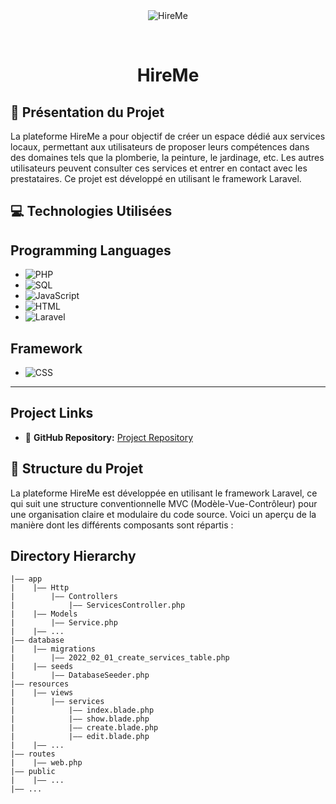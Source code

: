 <div align="center" id="top"> 
  <img src="./.github/app.gif" alt="HireMe" />

  &#xa0;


</div>

<h1 align="center">HireMe</h1>

## 🚀  Présentation du Projet
La plateforme HireMe a pour objectif de créer un espace dédié aux services locaux, permettant aux utilisateurs de proposer leurs compétences dans des domaines tels que la plomberie, la peinture, le jardinage, etc. Les autres utilisateurs peuvent consulter ces services et entrer en contact avec les prestataires. Ce projet est développé en utilisant le framework Laravel.




## 💻 Technologies Utilisées

## Programming Languages
- ![PHP](https://img.shields.io/badge/PHP-5.2.1.x-blue?style=flat-square&logo=php)
- ![SQL](https://img.shields.io/badge/SQL-MySQL-blue?style=flat-square&logo=mysql)
- ![JavaScript](https://img.shields.io/badge/JavaScript-ES6-yellow?style=flat-square&logo=javascript)
- ![HTML](https://img.shields.io/badge/HTML-5-orange?style=flat-square&logo=html5)
- ![Laravel](https://img.shields.io/badge/Laravel-8.x-red?style=flat-square&logo=laravel)


## Framework

- ![CSS](https://img.shields.io/badge/CSS-Tailwind%20CSS-38B2AC?style=flat-square&logo=tailwindcss)


<hr>

## Project Links

- 📂 **GitHub Repository:** [Project Repository](https://www.canva.com/design/DAF2e8Jrg-8/Wh2in64tpoPV6sHFTUDAmQ/edit)


## 📁 Structure du Projet

La plateforme HireMe est développée en utilisant le framework Laravel, ce qui suit une structure conventionnelle MVC (Modèle-Vue-Contrôleur) pour une organisation claire et modulaire du code source. Voici un aperçu de la manière dont les différents composants sont répartis :

## Directory Hierarchy
```
|—— app
|    |—— Http
|        |—— Controllers
|            |—— ServicesController.php
|    |—— Models
|        |—— Service.php
|    |—— ...
|—— database
|    |—— migrations
|        |—— 2022_02_01_create_services_table.php
|    |—— seeds
|        |—— DatabaseSeeder.php
|—— resources
|    |—— views
|        |—— services
|            |—— index.blade.php
|            |—— show.blade.php
|            |—— create.blade.php
|            |—— edit.blade.php
|    |—— ...
|—— routes
|    |—— web.php
|—— public
|    |—— ...
|—— ...

```
         

